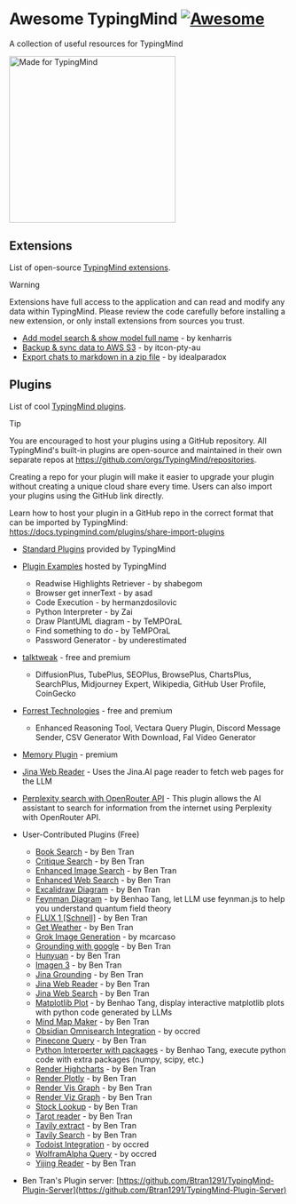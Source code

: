 # Awesome TypingMind [![Awesome](https://awesome.re/badge.svg)](https://awesome.re)

A collection of useful resources for TypingMind

<img src="logos/made_for_typingmind.png" title="Made for TypingMind" width="300">

## Extensions

List of open-source [TypingMind extensions](https://docs.typingmind.com/typing-mind-extensions).

> [!WARNING]
> Extensions have full access to the application and can read and modify any data within TypingMind. Please review the code carefully before installing a new extension, or only install extensions from sources you trust.

- [Add model search & show model full name](https://gist.github.com/trungdq88/0fae23af49e1c8fb43b36b78f2c5cdcf) - by kenharris
- [Backup & sync data to AWS S3](https://github.com/itcon-pty-au/typingmind-cloud-backup) - by itcon-pty-au
- [Export chats to markdown in a zip file](https://gist.github.com/lzilioli/a8298c8622a69768cec9f872c6bb128c) - by idealparadox

## Plugins

List of cool [TypingMind plugins](https://docs.typingmind.com/plugins).

> [!TIP]
> You are encouraged to host your plugins using a GitHub repository. All TypingMind's built-in plugins are open-source and maintained in their own separate repos at https://github.com/orgs/TypingMind/repositories.
>
> Creating a repo for your plugin will make it easier to upgrade your plugin without creating a unique cloud share every time. Users can also import your plugins using the GitHub link directly.
>
> Learn how to host your plugin in a GitHub repo in the correct format that can be imported by TypingMind: https://docs.typingmind.com/plugins/share-import-plugins

- [Standard Plugins](https://github.com/orgs/TypingMind/repositories?q=plugin) provided by TypingMind
- [Plugin Examples](https://docs.typingmind.com/plugins/plugins-examples) hosted by TypingMind
  - Readwise Highlights Retriever - by shabegom
  - Browser get innerText - by asad
  - Code Execution - by hermanzdosilovic
  - Python Interpreter - by Zai
  - Draw PlantUML diagram - by TeMPOraL
  - Find something to do - by TeMPOraL
  - Password Generator - by underestimated
- [talktweak](https://www.talktweak.com/) - free and premium
  - DiffusionPlus, TubePlus, SEOPlus, BrowsePlus, ChartsPlus, SearchPlus, Midjourney Expert, Wikipedia, GitHub User Profile, CoinGecko
- [Forrest Technologies](https://plugins.forresttechnologies.com/) - free and premium
  - Enhanced Reasoning Tool, Vectara Query Plugin, Discord Message Sender, CSV Generator With Download, Fal Video Generator
- [Memory Plugin](https://www.memoryplugin.com/) - premium
- [Jina Web Reader](https://github.com/jdblack/typingmind_jina_web_reader) - Uses the Jina.AI page reader to fetch web pages for the LLM
- [Perplexity search with OpenRouter API](https://github.com/serajoddin-aliabadi/plugin-perplexity-search-openrouter) - This plugin allows the AI assistant to search for information from the internet using Perplexity with OpenRouter API.

- User-Contributed Plugins (Free)
  - [Book Search](https://github.com/Btran1291/TMPlugin-BookSearch) - by Ben Tran
  - [Critique Search](https://cloud.typingmind.com/plugins/p-01JKR3K0FM6RV47ETRZH335G9W) - by Ben Tran
  - [Enhanced Image Search](https://cloud.typingmind.com/plugins/p-01JKR2NS3AT0M3733GDDZTAMH9) - by Ben Tran
  - [Enhanced Web Search](https://cloud.typingmind.com/plugins/p-01JKR2XHDSRR0MAVFVKWAN4QKJ) - by Ben Tran
  - [Excalidraw Diagram](https://cloud.typingmind.com/plugins/p-01JKR38SJK3JH8MPTJYJSMDXJS) - by Ben Tran
  - [Feynman Diagram](https://github.com/benhaotang/typingmind-feynmf) - by Benhao Tang, let LLM use feynman.js to help you understand quantum field theory
  - [FLUX 1 [Schnell]](https://github.com/Btran1291/TMPlugin-FluxSchnell) - by Ben Tran
  - [Get Weather](https://github.com/Btran1291/TMPlugin-GetWeather) - by Ben Tran
  - [Grok Image Generation](https://cloud.typingmind.com/plugins/p-01JD02YSJ4RMYSMY2X2JRC21TN) - by mcarcaso
  - [Grounding with google](https://github.com/Btran1291/TMPlugin-GroundingWithGoogle) - by Ben Tran
  - [Hunyuan](https://cloud.typingmind.com/plugins/p-01JKR2E5F2WS5GQFQ08YV58T19) - by Ben Tran
  - [Imagen 3](https://github.com/Btran1291/TMPlugin-Imagen3) - by Ben Tran
  - [Jina Grounding](https://cloud.typingmind.com/plugins/p-01JKR3PQ20MWG7F17JT63TJHKR) - by Ben Tran
  - [Jina Web Reader](https://cloud.typingmind.com/plugins/p-01JKR2J6CWWTTPZHA1862MX6BR) - by Ben Tran
  - [Jina Web Search](https://cloud.typingmind.com/plugins/p-01JKR39KZT25HSYXMXDHK55YHV) - by Ben Tran
  - [Matplotlib Plot](https://github.com/benhaotang/typingmind-matplotlib) - by Benhao Tang, display interactive matplotlib plots with python code generated by LLMs
  - [Mind Map Maker](https://github.com/Btran1291/TMPlugin-MindMapMaker) - by Ben Tran
  - [Obsidian Omnisearch Integration](https://cloud.typingmind.com/plugins/p-01JBQCW0G2VQSFJN5FB08F4FHA) - by occred
  - [Pinecone Query](https://github.com/Btran1291/TMPlugin-PineconeQuery) - by Ben Tran
  - [Python Interperter with packages](https://github.com/benhaotang/typingmind-python-with-package) - by Benhao Tang, execute python code with extra packages (numpy, scipy, etc.)
  - [Render Highcharts](https://cloud.typingmind.com/plugins/p-01JKR2WHKDV0PVZJVENPPCNVNN) - by Ben Tran
  - [Render Plotly](https://github.com/Btran1291/TMPlugin-RenderPlotly) - by Ben Tran
  - [Render Vis Graph](https://cloud.typingmind.com/plugins/p-01JKR37B6HCXF83P6ASK60W7TN) - by Ben Tran
  - [Render Viz Graph](https://github.com/Btran1291/TMPlugin-RenderViz) - by Ben Tran
  - [Stock Lookup](https://cloud.typingmind.com/plugins/p-01JKR2Q2268YFA5J5YKENSGQ4G) - by Ben Tran
  - [Tarot reader](https://cloud.typingmind.com/plugins/p-01JKR2DV5QMXHHEPQXKHSP7Z3W) - by Ben Tran
  - [Tavily extract](https://cloud.typingmind.com/plugins/p-01JKR3BWRS2RJKG4Q4CQCPD5V0) - by Ben Tran
  - [Tavily Search](https://cloud.typingmind.com/plugins/p-01JKR3AF5YA55HJVN46KPP2YJN) - by Ben Tran
  - [Todoist Integration](https://cloud.typingmind.com/plugins/p-01JC4TCVZYNTY6BB39XBKY8JTC) - by occred
  - [WolframAlpha Query](https://cloud.typingmind.com/plugins/p-01JBZQ6VTK3XNV65DXGKYYFXJ9) - by occred
  - [Yijing Reader](https://cloud.typingmind.com/plugins/p-01JKR38SJK3JH8MPTJYJSMDXJS) - by Ben Tran

- Ben Tran's Plugin server: [https://github.com/Btran1291/TypingMind-Plugin-Server](https://github.com/Btran1291/TypingMind-Plugin-Server)
